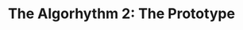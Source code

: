---
layout: playlist
title: "The Algorhythm 2: The Prototype"
startDate: 2024
endDate: under development
songs: [
    damp,
    bass-and-piano,    
    humble,
    cymaprodz,
    vinyl-trap,
    soul-rhodes    
]
---